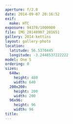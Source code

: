 ```yaml
---
aperture: f/2.0
date: 2014-09-07 20:16:52
exif:
  make: HTC
exposure: 94370/1000000
file: IMG_20140907_201651
gallery: 2014-kettins
layout: gallery-photo
location:
  latitude: 56.5370445
  longitude: -3.2448537222222
model: One S
ordering: 0
sizes:
  640w:
    height: 480
    width: 640
  200x200:
    height: 200
    width: 200
  96x96:
    height: 96
    width: 96
title: 
---
```

